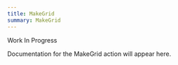 ```yaml
---
title: MakeGrid
summary: MakeGrid
---
```


Work In Progress

Documentation for the MakeGrid action will appear here.